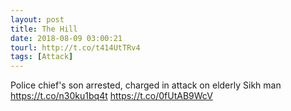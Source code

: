 ```yaml
---
layout: post
title: The Hill
date: 2018-08-09 03:00:21
tourl: http://t.co/t414UtTRv4
tags: [Attack]
---
```

Police chief's son arrested, charged in attack on elderly Sikh man https://t.co/n30ku1bq4t https://t.co/0fUtAB9WcV